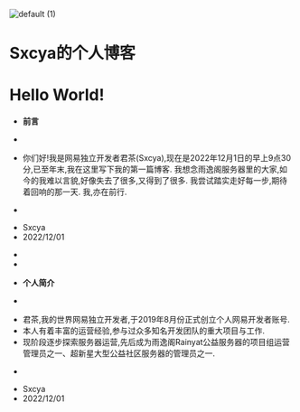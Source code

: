 ![default (1)](https://user-images.githubusercontent.com/119505447/204942833-38324b62-c0c5-47fa-a8a7-420dd260f683.png)

# Sxcya的个人博客

# Hello World!

+ **前言** 
-
+ 你们好!我是网易独立开发者君茶(Sxcya),现在是2022年12月1日的早上9点30分,已至年末,我在这里写下我的第一篇博客.
  我想念雨逸阁服务器里的大家,如今的我难以言貌,好像失去了很多,又得到了很多.
  我尝试踏实走好每一步,期待着回响的那一天.
  我,亦在前行.
-
+ Sxcya
+ 2022/12/01 
-
-
+ **个人简介**
-
+ 君茶,我的世界网易独立开发者,于2019年8月份正式创立个人网易开发者账号.
+ 本人有着丰富的运营经验,参与过众多知名开发团队的重大项目与工作.
+ 现阶段逐步探索服务器运营,先后成为雨逸阁Rainyat公益服务器的项目组运营管理员之一、超新星大型公益社区服务器的管理员之一.
-
+ Sxcya
+ 2022/12/01 
